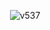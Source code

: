 
<p align="center"> <img src="https://github-readme-stats.vercel.app/api?username=v537&show_icons=true&theme=gotham" alt="v537" />
